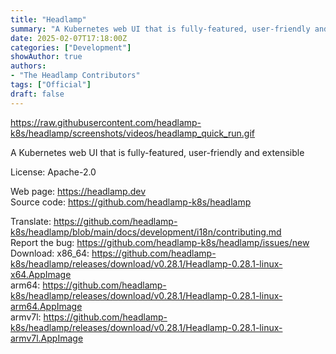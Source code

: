 ```yaml
---
title: "Headlamp"
summary: "A Kubernetes web UI that is fully-featured, user-friendly and extensible"
date: 2025-02-07T17:18:00Z
categories: ["Development"]
showAuthor: true
authors:
- "The Headlamp Contributors"
tags: ["Official"]
draft: false
---
```


https://raw.githubusercontent.com/headlamp-k8s/headlamp/screenshots/videos/headlamp_quick_run.gif

A Kubernetes web UI that is fully-featured, user-friendly and extensible

License: Apache-2.0

Web page: <https://headlamp.dev>  
Source code: <https://github.com/headlamp-k8s/headlamp>

Translate: <https://github.com/headlamp-k8s/headlamp/blob/main/docs/development/i18n/contributing.md>  
Report the bug: <https://github.com/headlamp-k8s/headlamp/issues/new>  
Download:   x86_64: <https://github.com/headlamp-k8s/headlamp/releases/download/v0.28.1/Headlamp-0.28.1-linux-x64.AppImage>  
            arm64: <https://github.com/headlamp-k8s/headlamp/releases/download/v0.28.1/Headlamp-0.28.1-linux-arm64.AppImage>  
            armv7l: <https://github.com/headlamp-k8s/headlamp/releases/download/v0.28.1/Headlamp-0.28.1-linux-armv7l.AppImage>  
